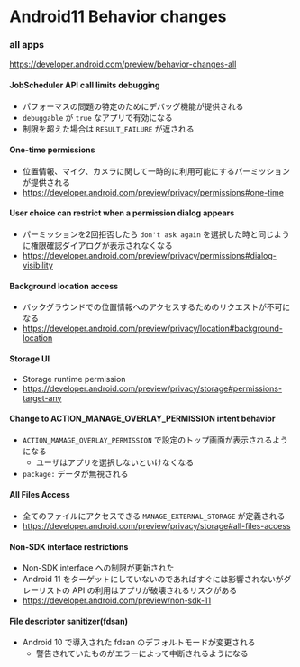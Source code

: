 # Android11 Behavior changes

### all apps

https://developer.android.com/preview/behavior-changes-all

#### JobScheduler API call limits debugging

* パフォーマスの問題の特定のためにデバッグ機能が提供される
* `debuggable` が `true` なアプリで有効になる
* 制限を超えた場合は `RESULT_FAILURE` が返される

#### One-time permissions

* 位置情報、マイク、カメラに関して一時的に利用可能にするパーミッションが提供される
* https://developer.android.com/preview/privacy/permissions#one-time

#### User choice can restrict when a permission dialog appears

* パーミッションを2回拒否したら `don't ask again` を選択した時と同じように権限確認ダイアログが表示されなくなる
* https://developer.android.com/preview/privacy/permissions#dialog-visibility

#### Background location access

* バックグラウンドでの位置情報へのアクセスするためのリクエストが不可になる
* https://developer.android.com/preview/privacy/location#background-location

#### Storage UI

* Storage runtime permission
* https://developer.android.com/preview/privacy/storage#permissions-target-any

#### Change to ACTION_MANAGE_OVERLAY_PERMISSION intent behavior

* `ACTION_MAMAGE_OVERLAY_PERMISSION` で設定のトップ画面が表示されるようになる
  * ユーザはアプリを選択しないといけなくなる
* `package:` データが無視される

#### All Files Access

* 全てのファイルにアクセスできる `MANAGE_EXTERNAL_STORAGE` が定義される
* https://developer.android.com/preview/privacy/storage#all-files-access

#### Non-SDK interface restrictions

* Non-SDK interface への制限が更新された
* Android 11 をターゲットにしていないのであればすぐには影響されないがグレーリストの API の利用はアプリが破壊されるリスクがある
* https://developer.android.com/preview/non-sdk-11

#### File descriptor sanitizer(fdsan)

* Android 10 で導入された fdsan のデフォルトモードが変更される
  * 警告されていたものがエラーによって中断されるようになる
